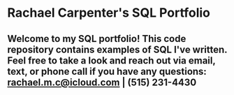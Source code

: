 # Rachael Carpenter's SQL Portfolio
## Welcome to my SQL portfolio! This code repository contains examples of SQL I've written. Feel free to take a look and reach out via email, text, or phone call if you have any questions: rachael.m.c@icloud.com | (515) 231-4430
